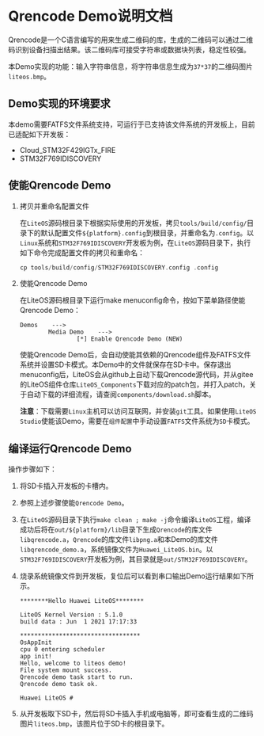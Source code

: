 # Qrencode Demo说明文档
Qrencode是一个C语言编写的用来生成二维码的库，生成的二维码可以通过二维码识别设备扫描出结果。该二维码库可接受字符串或数据块列表，稳定性较强。

本Demo实现的功能：输入字符串信息，将字符串信息生成为`37*37`的二维码图片`liteos.bmp`。

## Demo实现的环境要求

本demo需要FATFS文件系统支持，可运行于已支持该文件系统的开发板上，目前已适配如下开发板：

- Cloud_STM32F429IGTx_FIRE
- STM32F769IDISCOVERY

## 使能Qrencode Demo

1. 拷贝并重命名配置文件

   在`LiteOS`源码根目录下根据实际使用的开发板，拷贝`tools/build/config/`目录下的默认配置文件`${platform}.config`到根目录，并重命名为`.config`。以`Linux`系统和`STM32F769IDISCOVERY`开发板为例，在`LiteOS`源码目录下，执行如下命令完成配置文件的拷贝和重命名：

   ```c
   cp tools/build/config/STM32F769IDISCOVERY.config .config
   ```

2. 使能Qrencode Demo

   在LiteOS源码根目录下运行make menuconfig命令，按如下菜单路径使能Qrencode Demo：

   ```
   Demos    --->
           Media Demo    --->
                   [*] Enable Qrencode Demo (NEW)
   ```

   使能Qrencode Demo后，会自动使能其依赖的Qrencode组件及FATFS文件系统并设置SD卡模式。本Demo中的文件就保存在SD卡中。保存退出menuconfig后，LiteOS会从github上自动下载Qrencode源代码，并从gitee的LiteOS组件仓库`LiteOS_Components`下载对应的patch包，并打入patch，关于自动下载的详细流程，请查阅`components/download.sh`脚本。

   **注意**：下载需要`Linux`主机可以访问互联网，并安装`git`工具。如果使用`LiteOS Studio`使能该Demo，需要在`组件配置`中手动设置`FATFS`文件系统为`SD`卡模式。

## 编译运行Qrencode Demo

操作步骤如下：

1. 将SD卡插入开发板的卡槽内。

2. 参照上述步骤使能`Qrencode Demo`。

3. 在`LiteOS`源码目录下执行`make clean ; make -j`命令编译`LiteOS`工程，编译成功后将在`out/${platform}/lib`目录下生成`Qrencode`的库文件`libqrencode.a`，`Qrencode`的库文件`libpng.a`和本Demo的库文件`libqrencode_demo.a`，系统镜像文件为`Huawei_LiteOS.bin`。以`STM32F769IDISCOVERY`开发板为例，其目录就是`out/STM32F769IDISCOVERY`。

4. 烧录系统镜像文件到开发板，复位后可以看到串口输出Demo运行结果如下所示。

   ```
   ********Hello Huawei LiteOS********
   
   LiteOS Kernel Version : 5.1.0
   build data : Jun  1 2021 17:17:33
   
   **********************************
   OsAppInit
   cpu 0 entering scheduler
   app init!
   Hello, welcome to liteos demo!
   File system mount success.
   Qrencode demo task start to run.
   Qrencode demo task ok.
   
   Huawei LiteOS # 
   ```

5. 从开发板取下SD卡，然后将SD卡插入手机或电脑等，即可查看生成的二维码图片`liteos.bmp`，该图片位于SD卡的根目录下。
